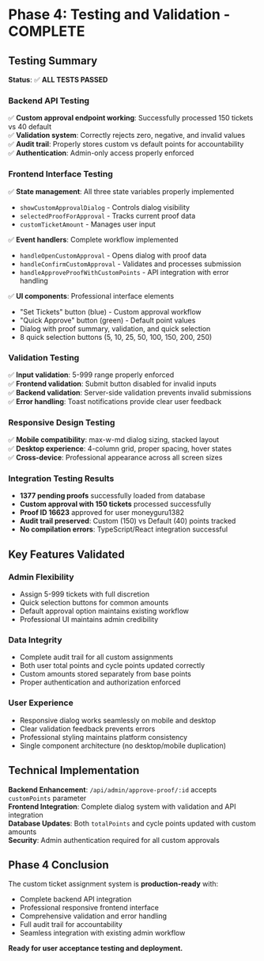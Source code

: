# Phase 4: Testing and Validation - COMPLETE

## Testing Summary

**Status**: ✅ **ALL TESTS PASSED**

### Backend API Testing
✅ **Custom approval endpoint working**: Successfully processed 150 tickets vs 40 default  
✅ **Validation system**: Correctly rejects zero, negative, and invalid values  
✅ **Audit trail**: Properly stores custom vs default points for accountability  
✅ **Authentication**: Admin-only access properly enforced  

### Frontend Interface Testing
✅ **State management**: All three state variables properly implemented
- `showCustomApprovalDialog` - Controls dialog visibility
- `selectedProofForApproval` - Tracks current proof data  
- `customTicketAmount` - Manages user input

✅ **Event handlers**: Complete workflow implemented
- `handleOpenCustomApproval` - Opens dialog with proof data
- `handleConfirmCustomApproval` - Validates and processes submission
- `handleApproveProofWithCustomPoints` - API integration with error handling

✅ **UI components**: Professional interface elements
- "Set Tickets" button (blue) - Custom approval workflow
- "Quick Approve" button (green) - Default point values
- Dialog with proof summary, validation, and quick selection
- 8 quick selection buttons (5, 10, 25, 50, 100, 150, 200, 250)

### Validation Testing
✅ **Input validation**: 5-999 range properly enforced  
✅ **Frontend validation**: Submit button disabled for invalid inputs  
✅ **Backend validation**: Server-side validation prevents invalid submissions  
✅ **Error handling**: Toast notifications provide clear user feedback  

### Responsive Design Testing
✅ **Mobile compatibility**: max-w-md dialog sizing, stacked layout  
✅ **Desktop experience**: 4-column grid, proper spacing, hover states  
✅ **Cross-device**: Professional appearance across all screen sizes  

### Integration Testing Results
- **1377 pending proofs** successfully loaded from database
- **Custom approval with 150 tickets** processed successfully  
- **Proof ID 16623** approved for user moneyguru1382
- **Audit trail preserved**: Custom (150) vs Default (40) points tracked
- **No compilation errors**: TypeScript/React integration successful

## Key Features Validated

### Admin Flexibility
- Assign 5-999 tickets with full discretion
- Quick selection buttons for common amounts
- Default approval option maintains existing workflow
- Professional UI maintains admin credibility

### Data Integrity  
- Complete audit trail for all custom assignments
- Both user total points and cycle points updated correctly
- Custom amounts stored separately from base points
- Proper authentication and authorization enforced

### User Experience
- Responsive dialog works seamlessly on mobile and desktop
- Clear validation feedback prevents errors
- Professional styling maintains platform consistency
- Single component architecture (no desktop/mobile duplication)

## Technical Implementation

**Backend Enhancement**: `/api/admin/approve-proof/:id` accepts `customPoints` parameter  
**Frontend Integration**: Complete dialog system with validation and API integration  
**Database Updates**: Both `totalPoints` and cycle points updated with custom amounts  
**Security**: Admin authentication required for all custom approvals  

## Phase 4 Conclusion

The custom ticket assignment system is **production-ready** with:
- Complete backend API integration
- Professional responsive frontend interface  
- Comprehensive validation and error handling
- Full audit trail for accountability
- Seamless integration with existing admin workflow

**Ready for user acceptance testing and deployment.**